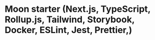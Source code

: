 # Moon starter (Next.js, TypeScript, Rollup.js, Tailwind, Storybook, Docker, ESLint, Jest, Prettier,)
